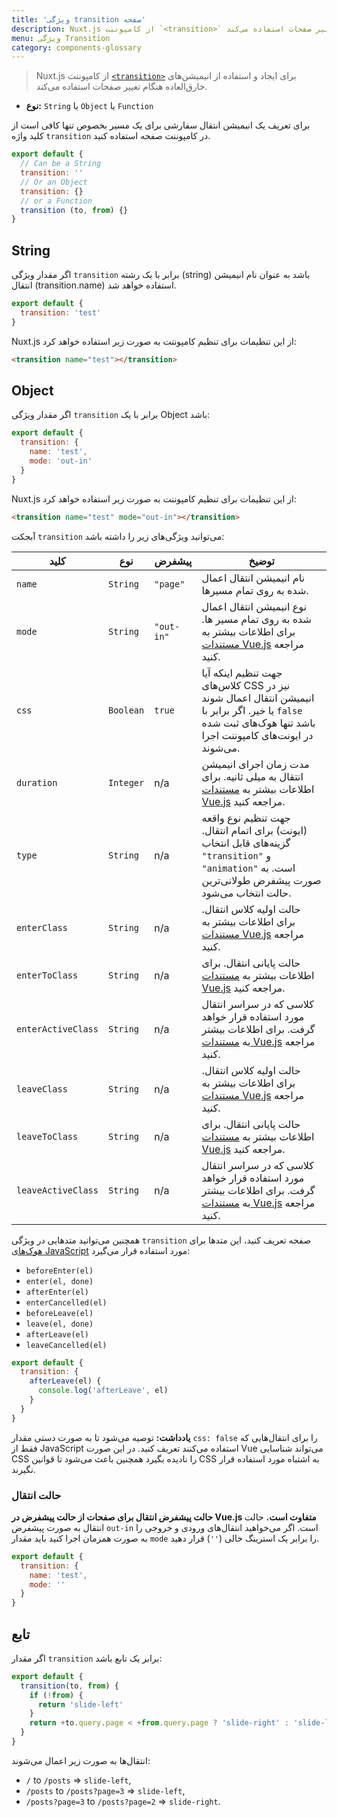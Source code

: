 ```yaml
---
title: 'ویژگی transition صفحه'
description: Nuxt.js از کامپوننت `<transition>` برای ایجاد و استفاده از انیمیشن‌های خارق‌العاده هنگام تغییر صفحات استفاده می‌کند.
menu: ویژگی Transition
category: components-glossary
---
```


> Nuxt.js از کامپوننت [`<transition>`](https://vuejs.org/v2/guide/transitions.html#Transitioning-Single-Elements-Components) برای ایجاد و استفاده از انیمیشن‌های خارق‌العاده هنگام تغییر صفحات استفاده می‌کند.

- **نوع:** `String` یا `Object` یا `Function`

برای تعریف یک انیمیشن انتقال سفارشی برای یک مسیر بخصوص تنها کافی است از کلید واژه `transition` در کامپوننت صفحه استفاده کنید.

```js
export default {
  // Can be a String
  transition: ''
  // Or an Object
  transition: {}
  // or a Function
  transition (to, from) {}
}
```

## String

اگر مقدار ویژگی `transition` برابر با یک رشته (string) باشد به عنوان نام انیمیشن انتقال (transition.name) استفاده خواهد شد.

```js
export default {
  transition: 'test'
}
```

Nuxt.js از این تنظیمات برای تنظیم کامپوننت به صورت زیر استفاده خواهد کرد:

```html
<transition name="test"></transition>
```

## Object

اگر مقدار ویژگی `transition` برابر با یک Object باشد:

```js
export default {
  transition: {
    name: 'test',
    mode: 'out-in'
  }
}
```

Nuxt.js از این تنظیمات برای تنظیم کامپوننت به صورت زیر استفاده خواهد کرد:

```html
<transition name="test" mode="out-in"></transition>
```

آبجکت `transition` می‌توانید ویژگی‌های زیر را داشته باشد:

| کلید               | نوع       | پیشفرض     | توضیخ                                                                                                                                                                             |
| ------------------ | --------- | ---------- | --------------------------------------------------------------------------------------------------------------------------------------------------------------------------------- |
| `name`             | `String`  | `"page"`   | نام انیمیشن انتقال اعمال شده به روی تمام مسیرها.                                                                                                                                  |
| `mode`             | `String`  | `"out-in"` | نوع انیمیشن انتقال اعمال شده به روی تمام مسیر ها. برای اطلاعات بیشتر به [مستندات Vue.js](https://vuejs.org/v2/guide/transitions.html#Transition-Modes) مراجعه کنید.               |
| `css`              | `Boolean` | `true`     | جهت تنظیم اینکه آیا کلاس‌های CSS نیز در انیمیشن انتقال اعمال شوند یا خیر. اگر برابر با `false` باشد تنها هوک‌های ثبت شده در ایونت‌‌های کامپوننت اجرا می‌شوند.                     |
| `duration`         | `Integer` | n/a        | مدت زمان اجرای انیمیشن انتقال به میلی ثانیه. برای اطلاعات بیشتر به [مستندات Vue.js](https://vuejs.org/v2/guide/transitions.html#Explicit-Transition-Durations) مراجعه کنید.       |
| `type`             | `String`  | n/a        | جهت تنظیم نوع واقعه (ایونت) برای اتمام انتقال. گزینه‌های قابل انتخاب `"transition"` و `"animation"` است. به صورت پیشفرض طولانی‌ترین حالت انتخاب می‌شود.                           |
| `enterClass`       | `String`  | n/a        | حالت اولیه کلاس انتقال. برای اطلاعات بیشتر به [مستندات Vue.js](https://vuejs.org/v2/guide/transitions.html#Custom-Transition-Classes) مراجعه کنید.                                |
| `enterToClass`     | `String`  | n/a        | حالت پایانی انتقال. برای اطلاعات بیشتر به [مستندات Vue.js](https://vuejs.org/v2/guide/transitions.html#Custom-Transition-Classes) مراجعه کنید.                                    |
| `enterActiveClass` | `String`  | n/a        | کلاسی که در سراسر انتقال مورد استفاده قرار خواهد گرفت. برای اطلاعات بیشتر به [مستندات Vue.js](https://vuejs.org/v2/guide/transitions.html#Custom-Transition-Classes) مراجعه کنید. |
| `leaveClass`       | `String`  | n/a        | حالت اولیه کلاس انتقال. برای اطلاعات بیشتر به [مستندات Vue.js](https://vuejs.org/v2/guide/transitions.html#Custom-Transition-Classes) مراجعه کنید.                                |
| `leaveToClass`     | `String`  | n/a        | حالت پایانی انتقال. برای اطلاعات بیشتر به [مستندات Vue.js](https://vuejs.org/v2/guide/transitions.html#Custom-Transition-Classes) مراجعه کنید.                                    |
| `leaveActiveClass` | `String`  | n/a        | کلاسی که در سراسر انتقال مورد استفاده قرار خواهد گرفت. برای اطلاعات بیشتر به [مستندات Vue.js](https://vuejs.org/v2/guide/transitions.html#Custom-Transition-Classes) مراجعه کنید. |

همچنین می‌توانید متدهایی در ویژگی `transition` صفحه تعریف کنید، این متدها برای [هوک‌های JavaScript](https://vuejs.org/v2/guide/transitions.html#JavaScript-Hooks) مورد استفاده قرار می‌گیرد:

- `beforeEnter(el)`
- `enter(el, done)`
- `afterEnter(el)`
- `enterCancelled(el)`
- `beforeLeave(el)`
- `leave(el, done)`
- `afterLeave(el)`
- `leaveCancelled(el)`

```js
export default {
  transition: {
    afterLeave(el) {
      console.log('afterLeave', el)
    }
  }
}
```

**یادداشت:** توصیه می‌شود تا به صورت دستی مقدار `css: false` را برای انتقال‌هایی که فقط از JavaScript استفاده می‌کنند تعریف کنید. در این صورت Vue می‌تواند شناسایی CSS را نادیده بگیرد همچنین باعث می‌شود تا قوانین CSS به اشتباه مورد استفاده قرار نگیرند.

### حالت انتقال

**حالت پیشفرض انتقال برای صفحات از حالت پیشفرض در Vue.js متفاوت است.** حالت انتقال به صورت پیشفرض `out-in` است. اگر می‌خواهید انتقال‌های ورودی و خروجی را به صورت همزمان اجرا کنید باید مقدار `mode` را برابر یک استرینگ خالی (`''`) قرار دهید.

```js
export default {
  transition: {
    name: 'test',
    mode: ''
  }
}
```

## تابع

اگر مقدار `transition` برابر یک تابع باشد:

```js
export default {
  transition(to, from) {
    if (!from) {
      return 'slide-left'
    }
    return +to.query.page < +from.query.page ? 'slide-right' : 'slide-left'
  }
}
```

انتقال‌ها به صورت زیر اعمال می‌شوند:

- `/` to `/posts` => `slide-left`,
- `/posts` to `/posts?page=3` => `slide-left`,
- `/posts?page=3` to `/posts?page=2` => `slide-right`.
